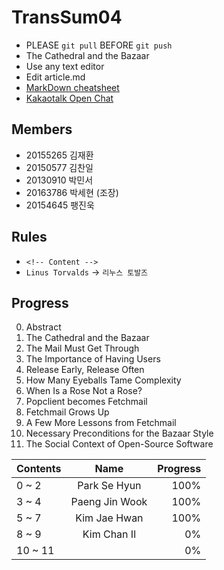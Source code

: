 TransSum04
===========
* PLEASE `git pull` BEFORE `git push`
* The Cathedral and the Bazaar
* Use any text editor
* Edit article.md
* [MarkDown cheatsheet](https://gist.github.com/ihoneymon/652be052a0727ad59601)
* [Kakaotalk Open Chat](https://open.kakao.com/o/gY6OBNK)

Members
-------

* 20155265 김재환
* 20150577 김찬일
* 20130910 박민서
* 20163786 박세현 (조장)
* 20154645 팽진욱

Rules
-----
* `<!-- Content -->`
* `Linus Torvalds` → `리누스 토발즈`

Progress
--------
0. Abstract
1. The Cathedral and the Bazaar
2. The Mail Must Get Through
3. The Importance of Having Users
4. Release Early, Release Often
5. How Many Eyeballs Tame Complexity
6. When Is a Rose Not a Rose?
7. Popclient becomes Fetchmail
8. Fetchmail Grows Up
9. A Few More Lessons from Fetchmail
10. Necessary Preconditions for the Bazaar Style
11. The Social Context of Open-Source Software

| Contents   | Name           | Progress  |
| ---------- |:--------------:| ---------:|
| 0 ~ 2      | Park Se Hyun   |      100% |
| 3 ~ 4      | Paeng Jin Wook |      100% |
| 5 ~ 7      | Kim Jae Hwan   |      100% |
| 8 ~ 9      | Kim Chan Il    |        0% |
| 10 ~ 11    |                |        0% |
